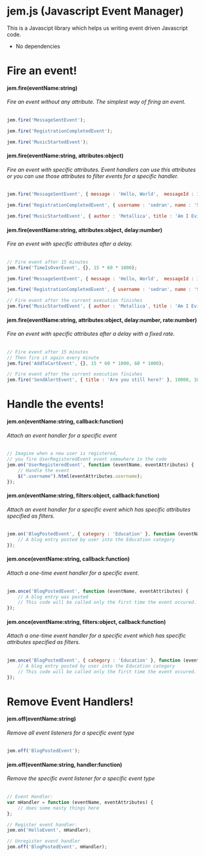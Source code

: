 jem.js (Javascript Event Manager)
==================================================

This is a Javascipt library which helps us writing event driven Javascript code.
- No dependencies

Fire an event!
===========

#### jem.fire(eventName:string)
###### Fire an event without any attribute. The simplest way of firing an event.

```javascript
jem.fire('MessageSentEvent');

jem.fire('RegistrationCompletedEvent');

jem.fire('MusicStartedEvent');
```

#### jem.fire(eventName:string, attributes:object)
###### Fire an event with specific attributes. Event handlers can use this attributes or you can use those attributes to filter events for a specific handler.

```javascript
jem.fire('MessageSentEvent', { message : 'Hello, World',  messageId : 1312});

jem.fire('RegistrationCompletedEvent', { username : 'sedran', name : 'Serdar', surname : 'Kuzucu' });

jem.fire('MusicStartedEvent', { author : 'Metallica', title : 'Am I Evil?' });
```

#### jem.fire(eventName:string, attributes:object, delay:number)
###### Fire an event with specific attributes after a delay.

```javascript
// Fire event after 15 minutes
jem.fire('TimeIsOverEvent', {}, 15 * 60 * 1000);

jem.fire('MessageSentEvent', { message : 'Hello, World',  messageId : 1312}, 100);

jem.fire('RegistrationCompletedEvent', { username : 'sedran', name : 'Serdar', surname : 'Kuzucu' }, 3000);

// Fire event after the current execution finishes
jem.fire('MusicStartedEvent', { author : 'Metallica', title : 'Am I Evil?' }, 0);
```

#### jem.fire(eventName:string, attributes:object, delay:number, rate:number)
###### Fire an event with specific attributes after a delay with a fixed rate.

```javascript
// Fire event after 15 minutes
// Then fire it again every minute
jem.fire('AddToCartEvent', {}, 15 * 60 * 1000, 60 * 1000);

// Fire event after the current execution finishes
jem.fire('SendAlertEvent', { title : 'Are you still here?' }, 10000, 10000);
```


Handle the events!
===========

#### jem.on(eventName:string, callback:function)
###### Attach an event handler for a specific event

```javascript
// Imagine when a new user is registered, 
// you fire UserRegisteredEvent event somewhere in the code
jem.on('UserRegisteredEvent', function (eventName, eventAttributes) {
	// Handle the event
	$(".username").html(eventAttributes.username);
});
```

#### jem.on(eventName:string, filters:object, callback:function)
###### Attach an event handler for a specific event which has specific attributes specified as filters.

```javascript
jem.on('BlogPostedEvent', { category : 'Education' }, function (eventName, eventAttributes) {
	// A blog entry posted by user into the Education category
});
```

#### jem.once(eventName:string, callback:function)
###### Attach a one-time event handler for a specific event.

```javascript
jem.once('BlogPostedEvent', function (eventName, eventAttributes) {
	// A blog entry was posted
	// This code will be called only the first time the event occured.
});
```

#### jem.once(eventName:string, filters:object, callback:function)
###### Attach a one-time event handler for a specific event which has specific attributes specified as filters.

```javascript
jem.once('BlogPostedEvent', { category : 'Education' }, function (eventName, eventAttributes) {
	// A blog entry posted by user into the Education category
	// This code will be called only the first time the event occured.
});
```

Remove Event Handlers!
===========

#### jem.off(eventName:string)
###### Remove all event listeners for a specific event type

```javascript
jem.off('BlogPostedEvent');
```

#### jem.off(eventName:string, handler:function)
###### Remove the specific event listener for a specific event type

```javascript
// Event Handler:
var mHandler = function (eventName, eventAttributes) {
	// does some nasty things here
};

// Register event handler:
jem.on('HelloEvent', mHandler);

// Unregister event handler
jem.off('BlogPostedEvent', mHandler);
```